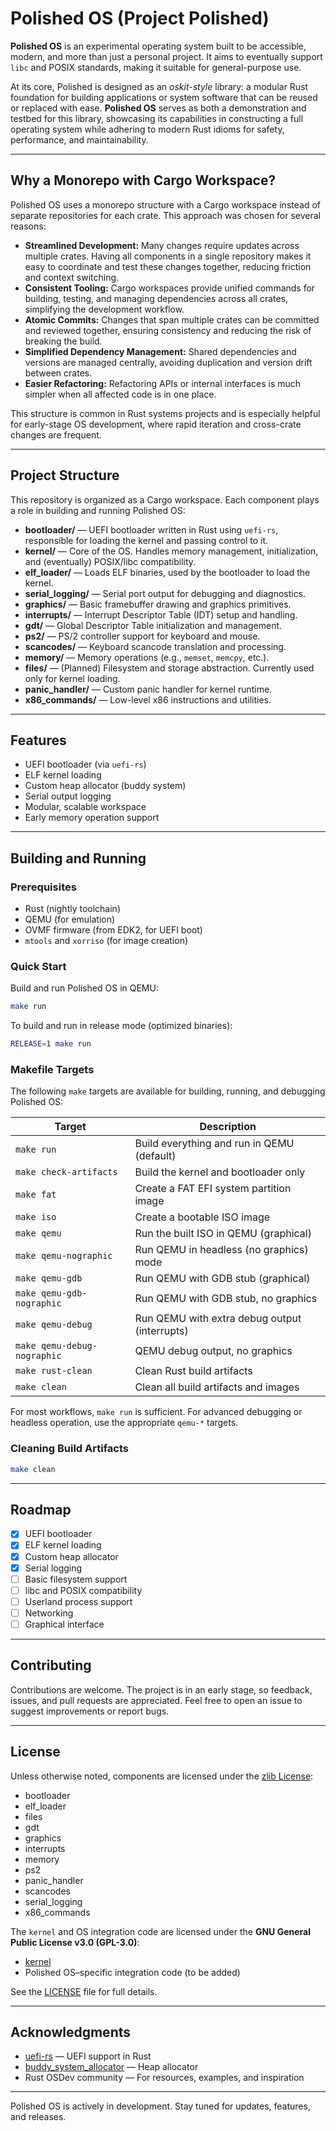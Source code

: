 # Polished OS (Project Polished)

**Polished OS** is an experimental operating system built to be accessible, modern, and more than just a personal project. It aims to eventually support `libc` and POSIX standards, making it suitable for general-purpose use.

At its core, Polished is designed as an *oskit-style* library: a modular Rust foundation for building applications or system software that can be reused or replaced with ease. **Polished OS** serves as both a demonstration and testbed for this library, showcasing its capabilities in constructing a full operating system while adhering to modern Rust idioms for safety, performance, and maintainability.

______________________________________________________________________

## Why a Monorepo with Cargo Workspace?

Polished OS uses a monorepo structure with a Cargo workspace instead of separate repositories for each crate. This approach was chosen for several reasons:

- **Streamlined Development:** Many changes require updates across multiple crates. Having all components in a single repository makes it easy to coordinate and test these changes together, reducing friction and context switching.
- **Consistent Tooling:** Cargo workspaces provide unified commands for building, testing, and managing dependencies across all crates, simplifying the development workflow.
- **Atomic Commits:** Changes that span multiple crates can be committed and reviewed together, ensuring consistency and reducing the risk of breaking the build.
- **Simplified Dependency Management:** Shared dependencies and versions are managed centrally, avoiding duplication and version drift between crates.
- **Easier Refactoring:** Refactoring APIs or internal interfaces is much simpler when all affected code is in one place.

This structure is common in Rust systems projects and is especially helpful for early-stage OS development, where rapid iteration and cross-crate changes are frequent.

______________________________________________________________________

## Project Structure

This repository is organized as a Cargo workspace. Each component plays a role in building and running Polished OS:

- **bootloader/** — UEFI bootloader written in Rust using `uefi-rs`, responsible for loading the kernel and passing control to it.
- **kernel/** — Core of the OS. Handles memory management, initialization, and (eventually) POSIX/libc compatibility.
- **elf_loader/** — Loads ELF binaries, used by the bootloader to load the kernel.
- **serial_logging/** — Serial port output for debugging and diagnostics.
- **graphics/** — Basic framebuffer drawing and graphics primitives.
- **interrupts/** — Interrupt Descriptor Table (IDT) setup and handling.
- **gdt/** — Global Descriptor Table initialization and management.
- **ps2/** — PS/2 controller support for keyboard and mouse.
- **scancodes/** — Keyboard scancode translation and processing.
- **memory/** — Memory operations (e.g., `memset`, `memcpy`, etc.).
- **files/** — (Planned) Filesystem and storage abstraction. Currently used only for kernel loading.
- **panic_handler/** — Custom panic handler for kernel runtime.
- **x86_commands/** — Low-level x86 instructions and utilities.

______________________________________________________________________

## Features

- UEFI bootloader (via `uefi-rs`)
- ELF kernel loading
- Custom heap allocator (buddy system)
- Serial output logging
- Modular, scalable workspace
- Early memory operation support

______________________________________________________________________

## Building and Running

### Prerequisites

- Rust (nightly toolchain)
- QEMU (for emulation)
- OVMF firmware (from EDK2, for UEFI boot)
- `mtools` and `xorriso` (for image creation)

### Quick Start

Build and run Polished OS in QEMU:

```sh
make run
```

To build and run in release mode (optimized binaries):

```sh
RELEASE=1 make run
```

### Makefile Targets

The following `make` targets are available for building, running, and debugging Polished OS:

| Target | Description |
|--------------------------|-----------------------------------------------------|
| `make run` | Build everything and run in QEMU (default) |
| `make check-artifacts` | Build the kernel and bootloader only |
| `make fat` | Create a FAT EFI system partition image |
| `make iso` | Create a bootable ISO image |
| `make qemu` | Run the built ISO in QEMU (graphical) |
| `make qemu-nographic` | Run QEMU in headless (no graphics) mode |
| `make qemu-gdb` | Run QEMU with GDB stub (graphical) |
| `make qemu-gdb-nographic`| Run QEMU with GDB stub, no graphics |
| `make qemu-debug` | Run QEMU with extra debug output (interrupts) |
| `make qemu-debug-nographic`| QEMU debug output, no graphics |
| `make rust-clean` | Clean Rust build artifacts |
| `make clean` | Clean all build artifacts and images |

For most workflows, `make run` is sufficient. For advanced debugging or headless operation, use the appropriate `qemu-*` targets.

### Cleaning Build Artifacts

```sh
make clean
```

______________________________________________________________________

## Roadmap

- [x] UEFI bootloader
- [x] ELF kernel loading
- [x] Custom heap allocator
- [x] Serial logging
- [ ] Basic filesystem support
- [ ] libc and POSIX compatibility
- [ ] Userland process support
- [ ] Networking
- [ ] Graphical interface

______________________________________________________________________

## Contributing

Contributions are welcome. The project is in an early stage, so feedback, issues, and pull requests are appreciated. Feel free to open an issue to suggest improvements or report bugs.

______________________________________________________________________

## License

Unless otherwise noted, components are licensed under the [zlib License](https://zlib.net/zlib_license.html):

- bootloader
- elf_loader
- files
- gdt
- graphics
- interrupts
- memory
- ps2
- panic_handler
- scancodes
- serial_logging
- x86_commands

The `kernel` and OS integration code are licensed under the **GNU General Public License v3.0 (GPL-3.0)**:

- [kernel](./kernel/)
- Polished OS–specific integration code (to be added)

See the [LICENSE](./LICENSE) file for full details.

______________________________________________________________________

## Acknowledgments

- [uefi-rs](https://github.com/rust-osdev/uefi-rs) — UEFI support in Rust
- [buddy_system_allocator](https://github.com/rcore-os/buddy_system_allocator) — Heap allocator
- Rust OSDev community — For resources, examples, and inspiration

______________________________________________________________________

Polished OS is actively in development. Stay tuned for updates, features, and releases.
